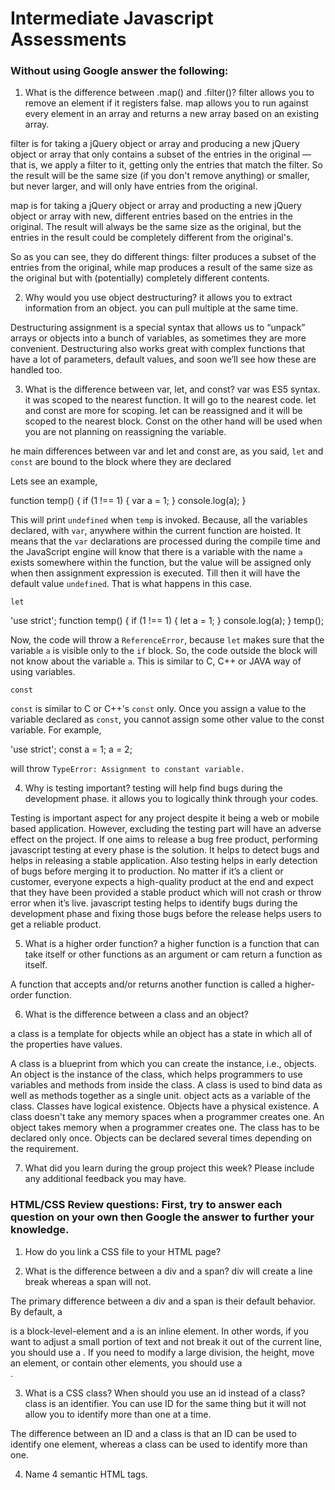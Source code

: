 # Intermediate Javascript Assessments

### Without using Google answer the following:

1. What is the difference between .map() and .filter()?
filter allows you to remove an element if it registers false.
map allows you to run against every element in an array and returns a new array based on an existing array.

filter is for taking a jQuery object or array and producing a new jQuery object or array that only contains a subset of the entries in the original — that is, we apply a filter to it, getting only the entries that match the filter. So the result will be the same size (if you don't remove anything) or smaller, but never larger, and will only have entries from the original.

map is for taking a jQuery object or array and producting a new jQuery object or array with new, different entries based on the entries in the original. The result will always be the same size as the original, but the entries in the result could be completely different from the original's.

So as you can see, they do different things: filter produces a subset of the entries from the original, while map produces a result of the same size as the original but with (potentially) completely different contents.

2. Why would you use object destructuring?
it allows you to extract information from an object. you can pull multiple at the same time.

Destructuring assignment is a special syntax that allows us to “unpack” arrays or objects into a bunch of variables, as sometimes they are more convenient. Destructuring also works great with complex functions that have a lot of parameters, default values, and soon we’ll see how these are handled too.

3. What is the difference between var, let, and const?
var was ES5 syntax. it was scoped to the nearest function. It will go to the nearest code.
let and const are more for scoping. let can be reassigned and it will be scoped to the nearest block. Const on the other hand will be used when you are not planning on reassigning the variable.


he main differences between var and let and const are, as you said, `let` and `const` are bound to the block where they are declared

Lets see an example,

function temp() {
    if (1 !== 1) {
        var a = 1;
    }
    console.log(a);
}

This will print `undefined` when `temp` is invoked. Because, all the variables declared, with `var`, anywhere within the current function are hoisted. It means that the `var` declarations are processed during the compile time and the JavaScript engine will know that there is a variable with the name `a` exists somewhere within the function, but the value will be assigned only when then assignment expression is executed. Till then it will have the default value `undefined`. That is what happens in this case.

`let`

'use strict';
function temp() {
    if (1 !== 1) {
        let a = 1;
    }
    console.log(a);
}
temp();

Now, the code will throw a `ReferenceError`, because `let` makes sure that the variable `a` is visible only to the `if` block. So, the code outside the block will not know about the variable `a`. This is similar to C, C++ or JAVA way of using variables.

`const`

`const` is similar to C or C++'s `const` only. Once you assign a value to the variable declared as `const`, you cannot assign some other value to the const variable. For example,

'use strict';
const a = 1;
a = 2;

will throw `TypeError: Assignment to constant variable.`


4. Why is testing important?
testing will help find bugs during the development phase. it allows you to logically think through your codes.

Testing is important aspect for any project despite it being a web or mobile based application. However, excluding the testing part will have an adverse effect on the project. If one aims to release a bug free product, performing javascript testing at every phase is the solution. It helps to detect bugs and helps in releasing a stable application. Also testing helps in early detection of bugs before merging it to production. No matter if it’s a client or customer, everyone expects a high-quality product at the end and expect that they have been provided a stable product which will not crash or throw error when it’s live. javascript testing helps to identify bugs during the development phase and fixing those bugs before the release helps users to get a reliable product.

5. What is a higher order function?
a higher function is a function that can take itself or other functions as an argument or cam return a function as itself.

A function that accepts and/or returns another function is called a higher-order function.


6. What is the difference between a class and an object?

a class is a template for objects while an object has a state in which all of the properties have values.

A class is a blueprint from which you can create the instance, i.e., objects.	An object is the instance of the class, which helps programmers to use variables and methods from inside the class.
A class is used to bind data as well as methods together as a single unit.	object acts as a variable of the class.
Classes have logical existence.	Objects have a physical existence.
A class doesn't take any memory spaces when a programmer creates one.	An object takes memory when a programmer creates one.
The class has to be declared only once.	Objects can be declared several times depending on the requirement.

7. What did you learn during the group project this week? Please include any additional feedback you may have.




### HTML/CSS Review questions: First, try to answer each question on your own then Google the answer to further your knowledge.

1. How do you link a CSS file to your HTML page?
<link rel="stylesheet" type="text/css" href="entercsshere.css">


2. What is the difference between a div and a span?
div will create a line break whereas a span will not.

The primary difference between a div and a span is their default behavior. By default, a <div> is a block-level-element and a <span> is an inline element. In other words, if you want to adjust a small portion of text and not break it out of the current line, you should use a <span>. If you need to modify a large division, the height, move an element, or contain other elements, you should use a <div>.

3. What is a CSS class? When should you use an id instead of a class?
class is an identifier. You can use ID for the same thing but it will not allow you to identify more than one at a time.

The difference between an ID and a class is that an ID can be used to identify one element, whereas a class can be used to identify more than one.

4. Name 4 semantic HTML tags.
<div>
<span>
<header>
<h1-6>
<html>
<br>
<p>
<script>
<ul>


5. What are three options for creating responsive design?

onlick, hover, transform.

### Stretch: The following questions are potential interview questions. First, try to answer each question on your own then Google the answer to further your knowledge.

1. What is front end development? Can you identify any tools/skills that are uniquely required of front end developers? front end developmnet is what you manage on the browser. you'll be respoinsible for the look feel and design of the webpage.

React JS is a good example of something that you will use primarily for front end. CSS, HTML, and java script for the most part.


2. What is block scope in JavaScript?
you can declare variables that are limited in scope

3. How would you explain the idea of "inheritance" in object oriented programming?

inheritance is basically the ability to pass down items from the parent to the child. it allows you to pass through objects and functions.
